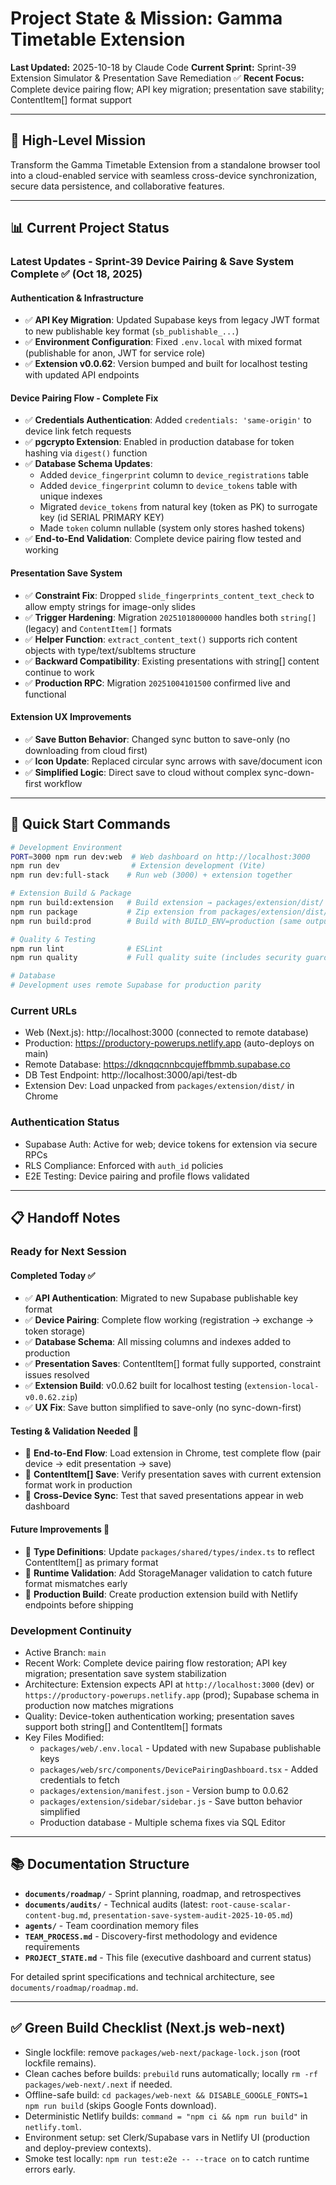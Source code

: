# Project State & Mission: Gamma Timetable Extension

**Last Updated:** 2025-10-18 by Claude Code
**Current Sprint:** Sprint-39 Extension Simulator & Presentation Save Remediation ✅
**Recent Focus:** Complete device pairing flow; API key migration; presentation save stability; ContentItem[] format support

---

## 🎯 High-Level Mission

Transform the Gamma Timetable Extension from a standalone browser tool into a cloud-enabled service with seamless cross-device synchronization, secure data persistence, and collaborative features.

---

## 📊 Current Project Status

### **Latest Updates - Sprint-39 Device Pairing & Save System Complete ✅ (Oct 18, 2025)**

#### **Authentication & Infrastructure**
- ✅ **API Key Migration**: Updated Supabase keys from legacy JWT format to new publishable key format (`sb_publishable_...`)
- ✅ **Environment Configuration**: Fixed `.env.local` with mixed format (publishable for anon, JWT for service role)
- ✅ **Extension v0.0.62**: Version bumped and built for localhost testing with updated API endpoints

#### **Device Pairing Flow - Complete Fix**
- ✅ **Credentials Authentication**: Added `credentials: 'same-origin'` to device link fetch requests
- ✅ **pgcrypto Extension**: Enabled in production database for token hashing via `digest()` function
- ✅ **Database Schema Updates**:
  - Added `device_fingerprint` column to `device_registrations` table
  - Added `device_fingerprint` column to `device_tokens` table with unique indexes
  - Migrated `device_tokens` from natural key (token as PK) to surrogate key (id SERIAL PRIMARY KEY)
  - Made `token` column nullable (system only stores hashed tokens)
- ✅ **End-to-End Validation**: Complete device pairing flow tested and working

#### **Presentation Save System**
- ✅ **Constraint Fix**: Dropped `slide_fingerprints_content_text_check` to allow empty strings for image-only slides
- ✅ **Trigger Hardening**: Migration `20251018000000` handles both `string[]` (legacy) and `ContentItem[]` formats
- ✅ **Helper Function**: `extract_content_text()` supports rich content objects with type/text/subItems structure
- ✅ **Backward Compatibility**: Existing presentations with string[] content continue to work
- ✅ **Production RPC**: Migration `20251004101500` confirmed live and functional

#### **Extension UX Improvements**
- ✅ **Save Button Behavior**: Changed sync button to save-only (no downloading from cloud first)
- ✅ **Icon Update**: Replaced circular sync arrows with save/document icon
- ✅ **Simplified Logic**: Direct save to cloud without complex sync-down-first workflow

---

## 🚀 Quick Start Commands

```bash
# Development Environment
PORT=3000 npm run dev:web  # Web dashboard on http://localhost:3000
npm run dev                # Extension development (Vite)
npm run dev:full-stack    # Run web (3000) + extension together

# Extension Build & Package
npm run build:extension   # Build extension → packages/extension/dist/
npm run package           # Zip extension from packages/extension/dist/
npm run build:prod        # Build with BUILD_ENV=production (same output path)

# Quality & Testing
npm run lint              # ESLint
npm run quality           # Full quality suite (includes security guards)

# Database
# Development uses remote Supabase for production parity
```

### **Current URLs**
- Web (Next.js): http://localhost:3000 (connected to remote database)
- Production: https://productory-powerups.netlify.app (auto-deploys on main)
- Remote Database: https://dknqqcnnbcqujeffbmmb.supabase.co
- DB Test Endpoint: http://localhost:3000/api/test-db
- Extension Dev: Load unpacked from `packages/extension/dist/` in Chrome

### **Authentication Status**
- Supabase Auth: Active for web; device tokens for extension via secure RPCs
- RLS Compliance: Enforced with `auth_id` policies
- E2E Testing: Device pairing and profile flows validated

---

## 📋 Handoff Notes

### **Ready for Next Session**

#### **Completed Today ✅**
- ✅ **API Authentication**: Migrated to new Supabase publishable key format
- ✅ **Device Pairing**: Complete flow working (registration → exchange → token storage)
- ✅ **Database Schema**: All missing columns and indexes added to production
- ✅ **Presentation Saves**: ContentItem[] format fully supported, constraint issues resolved
- ✅ **Extension Build**: v0.0.62 built for localhost testing (`extension-local-v0.0.62.zip`)
- ✅ **UX Fix**: Save button simplified to save-only (no sync-down-first)

#### **Testing & Validation Needed 🧪**
- 🧪 **End-to-End Flow**: Load extension in Chrome, test complete flow (pair device → edit presentation → save)
- 🧪 **ContentItem[] Save**: Verify presentation saves with current extension format work in production
- 🧪 **Cross-Device Sync**: Test that saved presentations appear in web dashboard

#### **Future Improvements 🔧**
- 🔧 **Type Definitions**: Update `packages/shared/types/index.ts` to reflect ContentItem[] as primary format
- 🔧 **Runtime Validation**: Add StorageManager validation to catch future format mismatches early
- 🔧 **Production Build**: Create production extension build with Netlify endpoints before shipping

### **Development Continuity**
- Active Branch: `main`
- Recent Work: Complete device pairing flow restoration; API key migration; presentation save system stabilization
- Architecture: Extension expects API at `http://localhost:3000` (dev) or `https://productory-powerups.netlify.app` (prod); Supabase schema in production now matches migrations
- Quality: Device-token authentication working; presentation saves support both string[] and ContentItem[] formats
- Key Files Modified:
  - `packages/web/.env.local` - Updated with new Supabase publishable keys
  - `packages/web/src/components/DevicePairingDashboard.tsx` - Added credentials to fetch
  - `packages/extension/manifest.json` - Version bump to 0.0.62
  - `packages/extension/sidebar/sidebar.js` - Save button behavior simplified
  - Production database - Multiple schema fixes via SQL Editor

---

## 📚 Documentation Structure

- **`documents/roadmap/`** - Sprint planning, roadmap, and retrospectives
- **`documents/audits/`** - Technical audits (latest: `root-cause-scalar-content-bug.md`, `presentation-save-system-audit-2025-10-05.md`)
- **`agents/`** - Team coordination memory files
- **`TEAM_PROCESS.md`** - Discovery-first methodology and evidence requirements
- **`PROJECT_STATE.md`** - This file (executive dashboard and current status)

For detailed sprint specifications and technical architecture, see `documents/roadmap/roadmap.md`.

---

## ✅ Green Build Checklist (Next.js web-next)
- Single lockfile: remove `packages/web-next/package-lock.json` (root lockfile remains).
- Clean caches before builds: `prebuild` runs automatically; locally `rm -rf packages/web-next/.next` if needed.
- Offline-safe build: `cd packages/web-next && DISABLE_GOOGLE_FONTS=1 npm run build` (skips Google Fonts download).
- Deterministic Netlify builds: `command = "npm ci && npm run build"` in `netlify.toml`.
- Environment setup: set Clerk/Supabase vars in Netlify UI (production and deploy-preview contexts).
- Smoke test locally: `npm run test:e2e -- --trace on` to catch runtime errors early.
